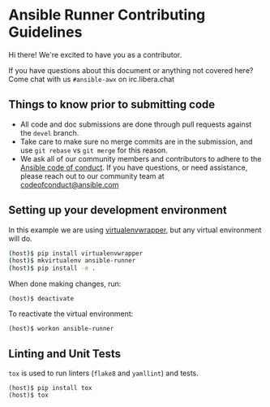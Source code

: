 # Ansible Runner Contributing Guidelines

Hi there! We're excited to have you as a contributor.

If you have questions about this document or anything not covered here? Come chat with us `#ansible-awx` on irc.libera.chat

## Things to know prior to submitting code

- All code and doc submissions are done through pull requests against the `devel` branch.
- Take care to make sure no merge commits are in the submission, and use `git rebase` vs `git merge` for this reason.
- We ask all of our community members and contributors to adhere to the [Ansible code of conduct](http://docs.ansible.com/ansible/latest/community/code_of_conduct.html). If you have questions, or need assistance, please reach out to our community team at [codeofconduct@ansible.com](mailto:codeofconduct@ansible.com)   

## Setting up your development environment

In this example we are using [virtualenvwrapper](https://virtualenvwrapper.readthedocs.io/en/latest/), but any virtual environment will do.

```bash
(host)$ pip install virtualenvwrapper
(host)$ mkvirtualenv ansible-runner
(host)$ pip install -e .
```

When done making changes, run:

```
(host)$ deactivate
```

To reactivate the virtual environment:

```
(host)$ workon ansible-runner
```
## Linting and Unit Tests

`tox` is used to run linters (`flake8` and `yamllint`) and tests.

```
(host)$ pip install tox
(host)$ tox
```
